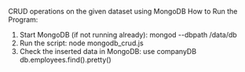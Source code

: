 CRUD operations on the given dataset using MongoDB
How to Run the Program:
1. Start MongoDB (if not running already):
mongod --dbpath /data/db
2. Run the script:
node mongodb_crud.js
3. Check the inserted data in MongoDB:
use companyDB
db.employees.find().pretty()
